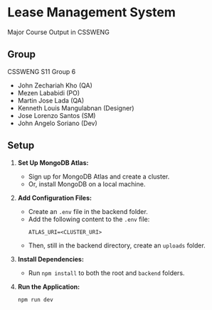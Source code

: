 # Lease Management System
Major Course Output in CSSWENG
## Group
CSSWENG S11 Group 6
- John Zechariah Kho (QA)
- Mezen Lababidi (PO)
- Martin Jose Lada (QA)
- Kenneth Louis Mangulabnan (Designer)
- Jose Lorenzo Santos (SM)
- John Angelo Soriano (Dev)

## Setup

1. **Set Up MongoDB Atlas:**
   - Sign up for MongoDB Atlas and create a cluster.
   - Or, install MongoDB on a local machine.
2. **Add Configuration Files:**

   - Create an `.env` file in the backend folder.
   - Add the following content to the `.env` file:
     ```
     ATLAS_URI=<CLUSTER_URI>
     ```
   - Then, still in the backend directory, create an `uploads` folder.

3. **Install Dependencies:**

   - Run `npm install` to both the root and `backend` folders.

4. **Run the Application:**
   ```
   npm run dev
   ```
